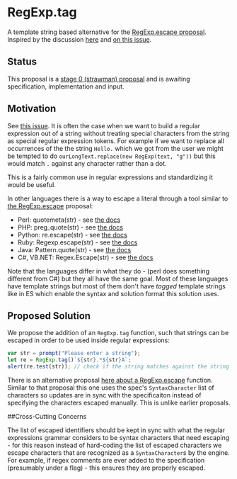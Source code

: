 # RegExp.tag
A template string based alternative for the [RegExp.escape proposal](https://github.com/benjamingr/RexExp.escape). Inspired by the discussion [here](https://github.com/benjamingr/RexExp.escape/issues/4) and [on this issue](https://esdiscuss.org/topic/regexp-escape). 

## Status

This proposal is a [stage 0 (strawman) proposal](https://docs.google.com/document/d/1QbEE0BsO4lvl7NFTn5WXWeiEIBfaVUF7Dk0hpPpPDzU/edit#) and is awaiting specification, implementation and input.

## Motivation

See [this issue](https://esdiscuss.org/topic/regexp-escape). It is often the case when we want to build a regular expression out of a string without treating special characters from the string as special regular expression tokens. For example if we want to replace all occurrences of the the string `Hello.` which we got from the user we might be tempted to do `ourLongText.replace(new RegExp(text, "g"))` but this would match `.` against any character rather than a dot.

This is a fairly common use in regular expressions and standardizing it would be useful. 

In other languages there is a way to escape a literal through a tool similar to [the RegExp.escape](https://github.com/benjamingr/RexExp.escape) proposal: 

 - Perl: quotemeta(str) - see [the docs](http://perldoc.perl.org/functions/quotemeta.html)
 - PHP: preg_quote(str) - see [the docs](http://php.net/manual/en/function.preg-quote.php)
 - Python: re.escape(str) - see [the docs](https://docs.python.org/2/library/re.html#re.escape)
 - Ruby: Regexp.escape(str) - see [the docs](http://ruby-doc.org/core-2.2.0/Regexp.html#method-c-escape)
 - Java: Pattern.quote(str) - see [the docs](http://docs.oracle.com/javase/7/docs/api/java/util/regex/Pattern.html#quote(java.lang.String))
 - C#, VB.NET: Regex.Escape(str) - see [the docs](https://msdn.microsoft.com/en-us/library/system.text.regularexpressions.regex.escape(v=vs.110).aspx)

Note that the languages differ in what they do - (perl does something different from C#) but they all have the same goal. 
Most of these languages have template strings but most of them don't have _tagged_ template strings like in ES which enable the syntax and solution format this solution uses.


## Proposed Solution

We propose the addition of an `RegExp.tag` function, such that strings can be escaped in order to be used inside regular expressions:

```js
var str = prompt("Please enter a string");
let re = RegExp.tag()`${str}.*${str}A`;
alert(re.test(str)); // check if the string matches against the string twice with A following the second time
```

There is an alternative proposal [here about a RegExp.escape](https://github.com/benjamingr/RexExp.escape) function. Similar to that proposal this one uses the spec's `SyntaxCharacter` list of characters so updates are in sync with the specificaiton instead of specifying the characters escaped manually. This is unlike earlier proposals.

##Cross-Cutting Concerns

The list of escaped identifiers should be kept in sync with what the regular expressions grammar considers to be syntax characters that need escaping - for this reason instead of hard-coding the list of escaped characters we escape characters that are recognized as a `SyntaxCharacter`s by the engine. For example, if regex comments are ever added to the specification (presumably under a flag) - this ensures they are properly escaped.
